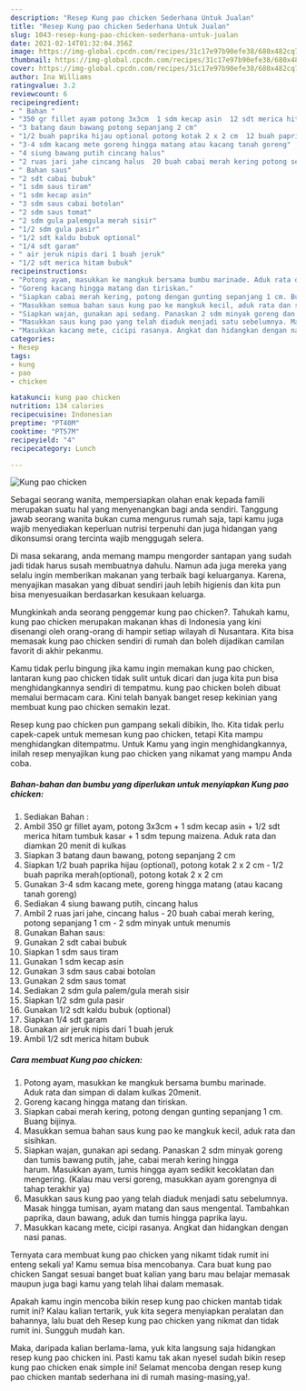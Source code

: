 ```yaml
---
description: "Resep Kung pao chicken Sederhana Untuk Jualan"
title: "Resep Kung pao chicken Sederhana Untuk Jualan"
slug: 1043-resep-kung-pao-chicken-sederhana-untuk-jualan
date: 2021-02-14T01:32:04.356Z
image: https://img-global.cpcdn.com/recipes/31c17e97b90efe38/680x482cq70/kung-pao-chicken-foto-resep-utama.jpg
thumbnail: https://img-global.cpcdn.com/recipes/31c17e97b90efe38/680x482cq70/kung-pao-chicken-foto-resep-utama.jpg
cover: https://img-global.cpcdn.com/recipes/31c17e97b90efe38/680x482cq70/kung-pao-chicken-foto-resep-utama.jpg
author: Ina Williams
ratingvalue: 3.2
reviewcount: 6
recipeingredient:
- " Bahan "
- "350 gr fillet ayam potong 3x3cm  1 sdm kecap asin  12 sdt merica hitam tumbuk kasar  1 sdm tepung maizena Aduk rata dan diamkan 20 menit di kulkas"
- "3 batang daun bawang potong sepanjang 2 cm"
- "1/2 buah paprika hijau optional potong kotak 2 x 2 cm  12 buah paprika merahoptional potong kotak 2 x 2 cm"
- "3-4 sdm kacang mete goreng hingga matang atau kacang tanah goreng"
- "4 siung bawang putih cincang halus"
- "2 ruas jari jahe cincang halus  20 buah cabai merah kering potong sepanjang 1 cm  2 sdm minyak untuk menumis"
- " Bahan saus"
- "2 sdt cabai bubuk"
- "1 sdm saus tiram"
- "1 sdm kecap asin"
- "3 sdm saus cabai botolan"
- "2 sdm saus tomat"
- "2 sdm gula palemgula merah sisir"
- "1/2 sdm gula pasir"
- "1/2 sdt kaldu bubuk optional"
- "1/4 sdt garam"
- " air jeruk nipis dari 1 buah jeruk"
- "1/2 sdt merica hitam bubuk"
recipeinstructions:
- "Potong ayam, masukkan ke mangkuk bersama bumbu marinade. Aduk rata dan simpan di dalam kulkas 20menit."
- "Goreng kacang hingga matang dan tiriskan."
- "Siapkan cabai merah kering, potong dengan gunting sepanjang 1 cm. Buang bijinya."
- "Masukkan semua bahan saus kung pao ke mangkuk kecil, aduk rata dan sisihkan."
- "Siapkan wajan, gunakan api sedang. Panaskan 2 sdm minyak goreng dan tumis bawang putih, jahe, cabai merah kering hingga harum. Masukkan ayam, tumis hingga ayam sedikit kecoklatan dan mengering. (Kalau mau versi goreng, masukkan ayam gorengnya di tahap terakhir ya)"
- "Masukkan saus kung pao yang telah diaduk menjadi satu sebelumnya. Masak hingga tumisan, ayam matang dan saus mengental. Tambahkan paprika, daun bawang, aduk dan tumis hingga paprika layu."
- "Masukkan kacang mete, cicipi rasanya. Angkat dan hidangkan dengan nasi panas."
categories:
- Resep
tags:
- kung
- pao
- chicken

katakunci: kung pao chicken 
nutrition: 134 calories
recipecuisine: Indonesian
preptime: "PT40M"
cooktime: "PT57M"
recipeyield: "4"
recipecategory: Lunch

---
```



![Kung pao chicken](https://img-global.cpcdn.com/recipes/31c17e97b90efe38/680x482cq70/kung-pao-chicken-foto-resep-utama.jpg)

Sebagai seorang wanita, mempersiapkan olahan enak kepada famili merupakan suatu hal yang menyenangkan bagi anda sendiri. Tanggung jawab seorang  wanita bukan cuma mengurus rumah saja, tapi kamu juga wajib menyediakan keperluan nutrisi terpenuhi dan juga hidangan yang dikonsumsi orang tercinta wajib menggugah selera.

Di masa  sekarang, anda memang mampu mengorder santapan yang sudah jadi tidak harus susah membuatnya dahulu. Namun ada juga mereka yang selalu ingin memberikan makanan yang terbaik bagi keluarganya. Karena, menyajikan masakan yang dibuat sendiri jauh lebih higienis dan kita pun bisa menyesuaikan berdasarkan kesukaan keluarga. 



Mungkinkah anda seorang penggemar kung pao chicken?. Tahukah kamu, kung pao chicken merupakan makanan khas di Indonesia yang kini disenangi oleh orang-orang di hampir setiap wilayah di Nusantara. Kita bisa memasak kung pao chicken sendiri di rumah dan boleh dijadikan camilan favorit di akhir pekanmu.

Kamu tidak perlu bingung jika kamu ingin memakan kung pao chicken, lantaran kung pao chicken tidak sulit untuk dicari dan juga kita pun bisa menghidangkannya sendiri di tempatmu. kung pao chicken boleh dibuat memalui bermacam cara. Kini telah banyak banget resep kekinian yang membuat kung pao chicken semakin lezat.

Resep kung pao chicken pun gampang sekali dibikin, lho. Kita tidak perlu capek-capek untuk memesan kung pao chicken, tetapi Kita mampu menghidangkan ditempatmu. Untuk Kamu yang ingin menghidangkannya, inilah resep menyajikan kung pao chicken yang nikamat yang mampu Anda coba.

<!--inarticleads1-->

##### Bahan-bahan dan bumbu yang diperlukan untuk menyiapkan Kung pao chicken:

1. Sediakan  Bahan :
1. Ambil 350 gr fillet ayam, potong 3x3cm + 1 sdm kecap asin + 1/2 sdt merica hitam tumbuk kasar + 1 sdm tepung maizena. Aduk rata dan diamkan 20 menit di kulkas
1. Siapkan 3 batang daun bawang, potong sepanjang 2 cm
1. Siapkan 1/2 buah paprika hijau (optional), potong kotak 2 x 2 cm - 1/2 buah paprika merah(optional), potong kotak 2 x 2 cm
1. Gunakan 3-4 sdm kacang mete, goreng hingga matang (atau kacang tanah goreng)
1. Sediakan 4 siung bawang putih, cincang halus
1. Ambil 2 ruas jari jahe, cincang halus - 20 buah cabai merah kering, potong sepanjang 1 cm - 2 sdm minyak untuk menumis
1. Gunakan  Bahan saus:
1. Gunakan 2 sdt cabai bubuk
1. Siapkan 1 sdm saus tiram
1. Gunakan 1 sdm kecap asin
1. Gunakan 3 sdm saus cabai botolan
1. Gunakan 2 sdm saus tomat
1. Sediakan 2 sdm gula palem/gula merah sisir
1. Siapkan 1/2 sdm gula pasir
1. Gunakan 1/2 sdt kaldu bubuk (optional)
1. Siapkan 1/4 sdt garam
1. Gunakan  air jeruk nipis dari 1 buah jeruk
1. Ambil 1/2 sdt merica hitam bubuk




<!--inarticleads2-->

##### Cara membuat Kung pao chicken:

1. Potong ayam, masukkan ke mangkuk bersama bumbu marinade. Aduk rata dan simpan di dalam kulkas 20menit.
1. Goreng kacang hingga matang dan tiriskan.
1. Siapkan cabai merah kering, potong dengan gunting sepanjang 1 cm. Buang bijinya.
1. Masukkan semua bahan saus kung pao ke mangkuk kecil, aduk rata dan sisihkan.
1. Siapkan wajan, gunakan api sedang. Panaskan 2 sdm minyak goreng dan tumis bawang putih, jahe, cabai merah kering hingga harum. Masukkan ayam, tumis hingga ayam sedikit kecoklatan dan mengering. (Kalau mau versi goreng, masukkan ayam gorengnya di tahap terakhir ya)
1. Masukkan saus kung pao yang telah diaduk menjadi satu sebelumnya. Masak hingga tumisan, ayam matang dan saus mengental. Tambahkan paprika, daun bawang, aduk dan tumis hingga paprika layu.
1. Masukkan kacang mete, cicipi rasanya. Angkat dan hidangkan dengan nasi panas.




Ternyata cara membuat kung pao chicken yang nikamt tidak rumit ini enteng sekali ya! Kamu semua bisa mencobanya. Cara buat kung pao chicken Sangat sesuai banget buat kalian yang baru mau belajar memasak maupun juga bagi kamu yang telah lihai dalam memasak.

Apakah kamu ingin mencoba bikin resep kung pao chicken mantab tidak rumit ini? Kalau kalian tertarik, yuk kita segera menyiapkan peralatan dan bahannya, lalu buat deh Resep kung pao chicken yang nikmat dan tidak rumit ini. Sungguh mudah kan. 

Maka, daripada kalian berlama-lama, yuk kita langsung saja hidangkan resep kung pao chicken ini. Pasti kamu tak akan nyesel sudah bikin resep kung pao chicken enak simple ini! Selamat mencoba dengan resep kung pao chicken mantab sederhana ini di rumah masing-masing,ya!.

